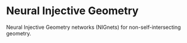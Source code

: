 # Neural Injective Geometry
Neural Injective Geometry networks (NIGnets) for non-self-intersecting geometry.